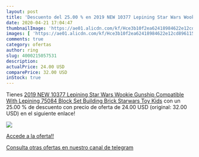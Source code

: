 ```yaml
---
layout: post
title: 'Descuento del 25.00 % en 2019 NEW 10377 Lepining Star Wars Wookie'
date: 2020-04-21 17:04:47
thumbnailImage: 'https://ae01.alicdn.com/kf/Hce3b10f2ea62418984622e12cd896115N/2019-NEW-10377-Lepining-Star-Wars-Wookie-Gunship-Compatible-With-Lepining-75084-Block-Set-Building-Brick.jpg_350x350._SL200_.jpg'
images: [ 'https://ae01.alicdn.com/kf/Hce3b10f2ea62418984622e12cd896115N/2019-NEW-10377-Lepining-Star-Wars-Wookie-Gunship-Compatible-With-Lepining-75084-Block-Set-Building-Brick.jpg_350x350._SL200_.jpg' ]
comments: true
category: ofertas
author: ring
slug: 4000215057531
description:
actualPrice: 24.00 USD
comparePrice: 32.00 USD
inStock: true
---
```


Tienes [2019 NEW 10377 Lepining Star Wars Wookie Gunship Compatible With Lepining 75084 Block Set Building Brick Starwars Toy Kids](https://www.amazon.com/dp/4000215057531/?tag=redken08-20) con un 25.00 % de descuento con precio de oferta de 24.00 USD (original: 32.00 USD) en el siguiente enlace!

[![](https://ae01.alicdn.com/kf/Hce3b10f2ea62418984622e12cd896115N/2019-NEW-10377-Lepining-Star-Wars-Wookie-Gunship-Compatible-With-Lepining-75084-Block-Set-Building-Brick.jpg_350x350._SL200_.jpg)](https://www.amazon.com/dp/4000215057531/?tag=redken08-20)

[Accede a la oferta!!](https://www.amazon.com/dp/4000215057531/?tag=redken08-20)

[Consulta otras ofertas en nuestro canal de telegram](https://t.me/s/ofertas25)
